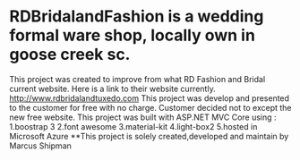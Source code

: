 # RDBridalandFashion is a wedding formal ware shop, locally own in goose creek sc. 
This project was created to improve from what RD Fashion and Bridal current website. Here is a link to their website currently.
http://www.rdbridalandtuxedo.com
This project was develop and presented to the customer for free with no charge. Customer decided not to except the new free website.
This project was built with ASP.NET MVC Core using :
1.boostrap 3
2.font awesome
3.material-kit
4.light-box2
5.hosted in Microsoft Azure
**This project is solely created,developed and maintain by Marcus Shipman
